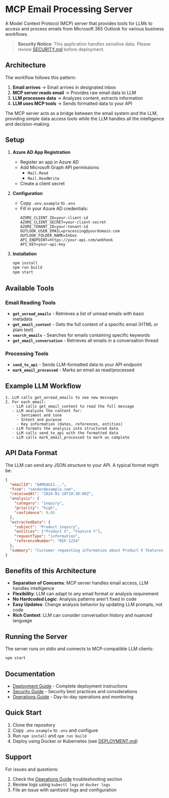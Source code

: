 # MCP Email Processing Server

A Model Context Protocol (MCP) server that provides tools for LLMs to access and process emails from Microsoft 365 Outlook for various business workflows.

> **Security Notice**: This application handles sensitive data. Please review [SECURITY.md](SECURITY.md) before deployment.

## Architecture

The workflow follows this pattern:
1. **Email arrives** → Email arrives in designated inbox
2. **MCP server reads email** → Provides raw email data to LLM
3. **LLM processes data** → Analyzes content, extracts information
4. **LLM uses MCP tools** → Sends formatted data to your API

The MCP server acts as a bridge between the email system and the LLM, providing simple data access tools while the LLM handles all the intelligence and decision-making.

## Setup

1. **Azure AD App Registration**
   - Register an app in Azure AD
   - Add Microsoft Graph API permissions:
     - `Mail.Read`
     - `Mail.ReadWrite` 
   - Create a client secret

2. **Configuration**
   - Copy `.env.example` to `.env`
   - Fill in your Azure AD credentials:
     ```
     AZURE_CLIENT_ID=your-client-id
     AZURE_CLIENT_SECRET=your-client-secret
     AZURE_TENANT_ID=your-tenant-id
     OUTLOOK_USER_EMAIL=processing@yourdomain.com
     OUTLOOK_FOLDER_NAME=Inbox
     API_ENDPOINT=https://your-api.com/webhook
     API_KEY=your-api-key
     ```

3. **Installation**
   ```bash
   npm install
   npm run build
   npm start
   ```

## Available Tools

### Email Reading Tools
- **`get_unread_emails`** - Retrieves a list of unread emails with basic metadata
- **`get_email_content`** - Gets the full content of a specific email (HTML or plain text)
- **`search_emails`** - Searches for emails containing specific keywords
- **`get_email_conversation`** - Retrieves all emails in a conversation thread

### Processing Tools
- **`send_to_api`** - Sends LLM-formatted data to your API endpoint
- **`mark_email_processed`** - Marks an email as read/processed

## Example LLM Workflow

```
1. LLM calls get_unread_emails to see new messages
2. For each email:
   - LLM calls get_email_content to read the full message
   - LLM analyzes the content for:
     - Sentiment and tone
     - Intent and purpose
     - Key information (dates, references, entities)
   - LLM formats the analysis into structured data
   - LLM calls send_to_api with the formatted data
   - LLM calls mark_email_processed to mark as complete
```

## API Data Format

The LLM can send any JSON structure to your API. A typical format might be:

```json
{
  "emailId": "AAMkAGI2...",
  "from": "sender@example.com",
  "receivedAt": "2024-01-10T10:30:00Z",
  "analysis": {
    "category": "inquiry",
    "priority": "high",
    "confidence": 0.95
  },
  "extractedData": {
    "subject": "Product inquiry",
    "entities": ["Product X", "Feature Y"],
    "requestType": "information",
    "referenceNumber": "REF-1234"
  },
  "summary": "Customer requesting information about Product X features..."
}
```

## Benefits of this Architecture

- **Separation of Concerns**: MCP server handles email access, LLM handles intelligence
- **Flexibility**: LLM can adapt to any email format or analysis requirement
- **No Hardcoded Logic**: Analysis patterns aren't fixed in code
- **Easy Updates**: Change analysis behavior by updating LLM prompts, not code
- **Rich Context**: LLM can consider conversation history and nuanced language

## Running the Server

The server runs on stdio and connects to MCP-compatible LLM clients:

```bash
npm start
```

## Documentation

- [Deployment Guide](DEPLOYMENT.md) - Complete deployment instructions
- [Security Guide](SECURITY.md) - Security best practices and considerations
- [Operations Guide](OPERATIONS.md) - Day-to-day operations and monitoring

## Quick Start

1. Clone the repository
2. Copy `.env.example` to `.env` and configure
3. Run `npm install` and `npm run build`
4. Deploy using Docker or Kubernetes (see [DEPLOYMENT.md](DEPLOYMENT.md))

## Support

For issues and questions:
1. Check the [Operations Guide](OPERATIONS.md) troubleshooting section
2. Review logs using `kubectl logs` or `docker logs`
3. File an issue with sanitized logs and configuration